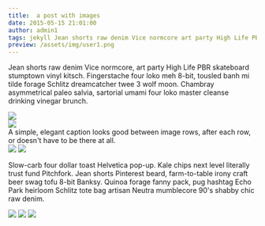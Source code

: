 ```yaml
---
title:  a post with images
date: 2015-05-15 21:01:00
author: admin1
tags: jekyll Jean shorts raw denim Vice normcore art party High Life PBR skateboard or doesn't have to be there at all eh
preview: /assets/img/user1.png
---
```


Jean shorts raw denim Vice normcore, art party High Life PBR skateboard stumptown vinyl kitsch. Fingerstache four loko meh 8-bit, tousled banh mi tilde forage Schlitz dreamcatcher twee 3 wolf moon. Chambray asymmetrical paleo salvia, sartorial umami four loko master cleanse drinking vinegar brunch. 

<!--break-->

<div class="img_row">
	<img class="col three" src="#">
</div>
<div class="img_row">
	<img class="col three" src="#">
</div>
<div class="col three caption">
	A simple, elegant caption looks good between image rows, after each row, or doesn't have to be there at all. 
</div>
<div class="img_row">
	<img class="col two" src="#">
	<img class="col one" src="#">
</div>

Slow-carb four dollar toast Helvetica pop-up. Kale chips next level literally trust fund Pitchfork. Jean shorts Pinterest beard, farm-to-table irony craft beer swag tofu 8-bit Banksy. Quinoa forage fanny pack, pug hashtag Echo Park heirloom Schlitz tote bag artisan Neutra mumblecore 90's shabby chic raw denim.


<div class="img_row">
	<img class="col one" src="#">
	<img class="col one" src="#">
	<img class="col one" src="#">
</div>
